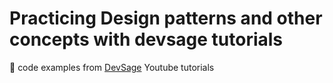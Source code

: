 # Practicing Design patterns and other concepts with devsage tutorials


:green_heart: code examples from [DevSage](https://www.youtube.com/channel/UCV4AXpDSxschk8I0sCl8JXw) Youtube tutorials
